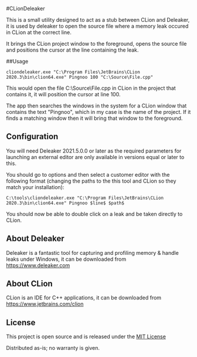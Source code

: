 #CLionDeleaker

This is a small utility designed to act as a stub between CLion and Deleaker, it is used by deleaker to open the source file where a memory leak occured in CLion at the correct line.

It brings the CLion project window to the foreground, opens the source file and positions the cursor at the line containing the leak.

##Usage

```shell
cliondeleaker.exe "C:\Program Files\JetBrains\CLion 2020.3\bin\clion64.exe" Pingnoo 100 "C:\Source\File.cpp"
```

This would open the file C:\Source\File.cpp in CLion in the project that contains it, it will position the cursor at line 100.

The app then searches the windows in the system for a CLion window that contains the text "Pingnoo", which in my case is the name of the project.  If it finds a matching window then it will bring that window to the foreground.

## Configuration

You will need Deleaker 2021.5.0.0 or later as the required parameters for launching an external editor are only available in versions equal or later to this.

You should go to options and then select a customer editor with the following format (changing the paths to the this tool and CLion so they match your installation):

```shell
C:\tools\cliondeleaker.exe "C:\Program Files\JetBrains\CLion 2020.3\bin\clion64.exe" Pingnoo $line$ $path$
```

You should now be able to double click on a leak and be taken directly to CLion.

## About Deleaker

Deleaker is a fantastic tool for capturing and profiling memory & handle leaks under Windows, it can be downloaded from https://www.deleaker.com

## About CLion

CLion is an IDE for C++ applications, it can be downloaded from https://www.jetbrains.com/clion

## License

This project is open source and is released under the [MIT License](https://github.com/nedrysoft/cliondeleaker/blob/master/LICENSE.md)

Distributed as-is; no warranty is given.

